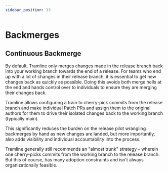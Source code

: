 ```yaml
---
sidebar_position: 13
---
```


# Backmerges


## Continuous Backmerge
 By default, Tramline only merges changes made in the release branch back into your working branch towards the end of a release. For teams who end up with a lot of changes in their release branch, it is essential to get new changes back as quickly as possible. Doing this avoids both merge hells at the end and hands control over to individuals to ensure they are merging their changes back.

Tramline allows configuring a train to cherry-pick commits from the release branch and make individual Patch PRs and assign them to the original authors for them to drive their isolated changes back to the working branch (typically main).

This significantly reduces the burden on the release pilot wrangling backmerges by hand as new changes are landed, but more importantly, also adds visibility and individual accountability into the process.

Tramline generally still recommends an "almost trunk" strategy – wherein one cherry-picks commits from the working branch to the release branch. But this of course, has many adoption constraints and isn't always organizationally feasible.
